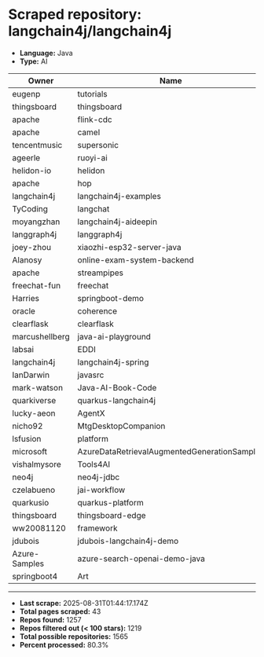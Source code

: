 # Scraped repository: langchain4j/langchain4j
* **Language:** Java
* **Type:** AI

| Owner | Name | Stars | Forks | URL |
|---|---|---|---|---|
| eugenp | tutorials | 37247 | 54150 | [link](https://github.com/eugenp/tutorials) |
| thingsboard | thingsboard | 19622 | 5765 | [link](https://github.com/thingsboard/thingsboard) |
| apache | flink-cdc | 6207 | 2058 | [link](https://github.com/apache/flink-cdc) |
| apache | camel | 5935 | 5060 | [link](https://github.com/apache/camel) |
| tencentmusic | supersonic | 4122 | 822 | [link](https://github.com/tencentmusic/supersonic) |
| ageerle | ruoyi-ai | 3704 | 901 | [link](https://github.com/ageerle/ruoyi-ai) |
| helidon-io | helidon | 3668 | 580 | [link](https://github.com/helidon-io/helidon) |
| apache | hop | 1216 | 396 | [link](https://github.com/apache/hop) |
| langchain4j | langchain4j-examples | 1132 | 430 | [link](https://github.com/langchain4j/langchain4j-examples) |
| TyCoding | langchat | 1120 | 230 | [link](https://github.com/TyCoding/langchat) |
| moyangzhan | langchain4j-aideepin | 910 | 227 | [link](https://github.com/moyangzhan/langchain4j-aideepin) |
| langgraph4j | langgraph4j | 823 | 120 | [link](https://github.com/langgraph4j/langgraph4j) |
| joey-zhou | xiaozhi-esp32-server-java | 814 | 293 | [link](https://github.com/joey-zhou/xiaozhi-esp32-server-java) |
| Alanosy | online-exam-system-backend | 739 | 76 | [link](https://github.com/Alanosy/online-exam-system-backend) |
| apache | streampipes | 672 | 201 | [link](https://github.com/apache/streampipes) |
| freechat-fun | freechat | 551 | 107 | [link](https://github.com/freechat-fun/freechat) |
| Harries | springboot-demo | 538 | 243 | [link](https://github.com/Harries/springboot-demo) |
| oracle | coherence | 457 | 75 | [link](https://github.com/oracle/coherence) |
| clearflask | clearflask | 381 | 36 | [link](https://github.com/clearflask/clearflask) |
| marcushellberg | java-ai-playground | 359 | 130 | [link](https://github.com/marcushellberg/java-ai-playground) |
| labsai | EDDI | 280 | 100 | [link](https://github.com/labsai/EDDI) |
| langchain4j | langchain4j-spring | 261 | 92 | [link](https://github.com/langchain4j/langchain4j-spring) |
| IanDarwin | javasrc | 258 | 157 | [link](https://github.com/IanDarwin/javasrc) |
| mark-watson | Java-AI-Book-Code | 251 | 119 | [link](https://github.com/mark-watson/Java-AI-Book-Code) |
| quarkiverse | quarkus-langchain4j | 241 | 145 | [link](https://github.com/quarkiverse/quarkus-langchain4j) |
| lucky-aeon | AgentX | 232 | 45 | [link](https://github.com/lucky-aeon/AgentX) |
| nicho92 | MtgDesktopCompanion | 204 | 37 | [link](https://github.com/nicho92/MtgDesktopCompanion) |
| lsfusion | platform | 179 | 33 | [link](https://github.com/lsfusion/platform) |
| microsoft | AzureDataRetrievalAugmentedGenerationSamples | 170 | 82 | [link](https://github.com/microsoft/AzureDataRetrievalAugmentedGenerationSamples) |
| vishalmysore | Tools4AI | 155 | 35 | [link](https://github.com/vishalmysore/Tools4AI) |
| neo4j | neo4j-jdbc | 148 | 59 | [link](https://github.com/neo4j/neo4j-jdbc) |
| czelabueno | jai-workflow | 146 | 17 | [link](https://github.com/czelabueno/jai-workflow) |
| quarkusio | quarkus-platform | 140 | 93 | [link](https://github.com/quarkusio/quarkus-platform) |
| thingsboard | thingsboard-edge | 139 | 92 | [link](https://github.com/thingsboard/thingsboard-edge) |
| ww20081120 | framework | 135 | 73 | [link](https://github.com/ww20081120/framework) |
| jdubois | jdubois-langchain4j-demo | 112 | 53 | [link](https://github.com/jdubois/jdubois-langchain4j-demo) |
| Azure-Samples | azure-search-openai-demo-java | 111 | 92 | [link](https://github.com/Azure-Samples/azure-search-openai-demo-java) |
| springboot4 | Art | 101 | 35 | [link](https://github.com/springboot4/Art) |

---
* **Last scrape:** 2025-08-31T01:44:17.174Z
* **Total pages scraped:** 43
* **Repos found:** 1257
* **Repos filtered out (< 100 stars):** 1219
* **Total possible repositories:** 1565
* **Percent processed:** 80.3%
